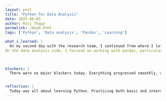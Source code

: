 ```yaml
---
layout: post
title: "Python for Data Analysis"
date: 2025-06-03
author: Roji Thapa
permalink: /day6.html
tags: ['Python', 'Data analysis', 'Pandas', 'Learning']

what_i_learned: |
  On my second day with the research team, I continued from where I left off yesterday and started the Python data analysis video and practice. I worked on several core Python concepts, including if-elif-else statements, for and while loops (along with break and continue), as well as list and dictionary comprehensions. I also practiced defining functions using *args and **kwargs, and explored the use of lambda functions.
On the data analysis side, I focused on working with pandas, particularly exploring Series and DataFrame objects. I began working with external datasets by loading .csv files, examining their contents, and creating histograms. The entire day was dedicated to learning Python for data analysis.

  
  
blockers: |
  There were no major blockers today. Everything progressed smoothly, and I was able to follow along with the material without any significant issues. It was a productive day focused on learning.


reflection: |
  Today was all about learning Python. Practicing both basic and intermediate concepts really helped boost my confidence. I'm excited to keep learning and looking forward to tackling more complex data tasks in the next few days.We even had a little moment when the fire alarm went off—definitely something unexpected to add to the day! 
---
```

